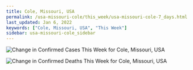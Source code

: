 ```yaml
---
title: Cole, Missouri, USA
permalink: /usa-missouri-cole/this_week/usa-missouri-cole-7_days.html
last_updated: Jan 6, 2022
keywords: ["Cole, Missouri, USA", "This Week"]
sidebar: usa-missouri-cole_sidebar
---
```


![Change in Confirmed Cases This Week for Cole, Missouri, USA](/covid_tracker/images/graphs/usa-missouri-cole-delta_confirmed-7_days_graph.png)

![Change in Confirmed Deaths This Week for Cole, Missouri, USA](/covid_tracker/images/graphs/usa-missouri-cole-delta_deaths-7_days_graph.png)
